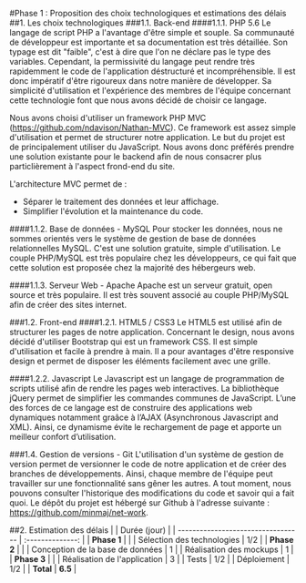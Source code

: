 #Phase 1 : Proposition des choix technologiques et estimations des délais
##1. Les choix technologiques
###1.1. Back-end
####1.1.1. PHP 5.6
Le langage de script PHP a l'avantage d'être simple et souple. Sa communauté de développeur est importante et sa documentation est très détaillée. Son typage est dit "faible", c'est à dire que l'on ne déclare pas le type des variables. Cependant, la permissivité du langage peut rendre très rapidemment le code de l'application déstructuré et incompréhensible. Il est donc impératif d'être rigoureux dans notre manière de développer. Sa simplicité d'utilisation et l'expérience des membres de l'équipe concernant cette technologie font que nous avons décidé de choisir ce langage.

Nous avons choisi d'utiliser un framework PHP MVC (https://github.com/ndavison/Nathan-MVC). Ce framework est assez simple d'utilisation et permet de structurer notre application. Le but du projet est de principalement utiliser du JavaScript. Nous avons donc préférés prendre une solution existante pour le backend afin de nous consacrer plus particlièrement à l'aspect frond-end du site.

L'architecture MVC permet de :
- Séparer le traitement des données et leur affichage.
- Simplifier l'évolution et la maintenance du code.

####1.1.2. Base de données - MySQL
Pour stocker les données, nous ne sommes orientés vers le système de gestion de base de données relationnelles MySQL. C'est une solution gratuite, simple d'utilisation. Le couple PHP/MySQL est très populaire chez les développeurs, ce qui fait que cette solution est proposée chez la majorité des hébergeurs web.

####1.1.3. Serveur Web - Apache
Apache est un serveur gratuit, open source et très populaire. Il est très souvent associé au couple PHP/MySQL afin de créer des sites internet. 

###1.2. Front-end
####1.2.1. HTML5 / CSS3
Le HTML5 est utilisé afin de structurer les pages de notre application.
Concernant le design, nous avons décidé d'utiliser Bootstrap qui est un framework CSS. Il est simple d'utilisation et facile à prendre à main. Il a pour avantages d'être responsive design et permet de disposer les éléments facilement avec une grille. 

####1.2.2. Javascript
Le Javascript est un langage de programmation de scripts utilisé afin de rendre les pages web interactives. La bibliothèque jQuery permet de simplifier les commandes communes de JavaScript. L’une des forces de ce langage est de construire des applications web dynamiques notamment graâce à l’AJAX (Asynchronous Javascript and XML). Ainsi, ce dynamisme évite le rechargement de page et apporte un meilleur confort d’utilisation.

###1.4. Gestion de versions - Git
L'utilisation d'un système de gestion de version permet de versionner le code de notre application et de créer des branches de développements. Ainsi, chaque membre de l'équipe peut travailler sur une fonctionnalité sans gêner les autres. A tout moment, nous pouvons consulter l'historique des modifications du code et savoir qui a fait quoi. Le dépôt du projet est hébergé sur Github à l'adresse suivante : https://github.com/minmaj/net-work.

##2. Estimation des délais
|                                    | Durée (jour)     |
| ---------------------------------- | :--------------: |
| **Phase 1**                        |                  |
| Sélection des technologies         | 1/2              |
| **Phase 2**                        |                  |
| Conception de la base de données   | 1                |
| Réalisation des mockups            | 1                |
| **Phase 3**                        |                  |
| Réalisation de l'application       | 3                |
| Tests                              | 1/2              |
| Déploiement                        | 1/2              |
| **Total**                          | **6.5**          |



